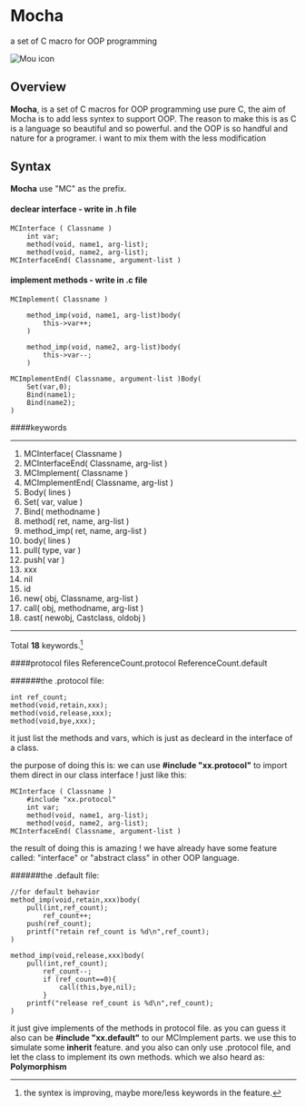 # Mocha 
a set of C macro for OOP programming

![Mou icon](https://secure.gravatar.com/avatar/63f7c4c0a269ebaf049724a024bf01b4?s=420&d=https://a248.e.akamai.net/assets.github.com%2Fimages%2Fgravatars%2Fgravatar-user-420.png)

## Overview

**Mocha**, is a set of C macros for OOP programming use pure C, the aim of Mocha is to add less syntex to support OOP. The reason to make this is as C is a language so beautiful and so powerful. and the OOP is so handful and nature for a programer. i want to mix them with the less modification

## Syntax
**Mocha** use "MC" as the prefix.
#### declear interface - write in .h file

	MCInterface	( Classname )
		int var;
		method(void, name1, arg-list);
		method(void, name2, arg-list);
	MCInterfaceEnd( Classname, argument-list )
	
	
#### implement methods - write in .c file

	MCImplement( Classname )
	
		method_imp(void, name1, arg-list)body(
			this->var++;
		)
		
		method_imp(void, name2, arg-list)body(
			this->var--;
		)
		
	MCImplementEnd( Classname, argument-list )Body(
		Set(var,0);
		Bind(name1);
		Bind(name2);
	)

####keywords

---
1. MCInterface( Classname )
2. MCInterfaceEnd( Classname, arg-list )
3. MCImplement( Classname )
4. MCImplementEnd( Classname, arg-list )
5. Body( lines )
6. Set( var, value )
7. Bind( methodname )
8. method( ret, name, arg-list )
9. method_imp( ret, name, arg-list )
10. body( lines )
11. pull( type, var )
12. push( var )
13. xxx
14. nil
15. id
16. new( obj, Classname, arg-list )
17. call( obj, methodname, arg-list )
18. cast( newobj, Castclass, oldobj )

---
Total **18** keywords.[^1]


####protocol files
	ReferenceCount.protocol
	ReferenceCount.default

######the .protocol file:

	int ref_count;
	method(void,retain,xxx);
	method(void,release,xxx);
	method(void,bye,xxx);

it just list the methods and vars, which is just as decleard in the interface of a class.

the purpose of doing this is: we can use **#include "xx.protocol"** to import them direct in our class interface ! just like this:

	MCInterface	( Classname )
		#include "xx.protocol"
		int var;
		method(void, name1, arg-list);
		method(void, name2, arg-list);
	MCInterfaceEnd( Classname, argument-list )
	
the result of doing this is amazing ! we have already have some feature called: "interface" or "abstract class"
in other OOP language.

######the .default file:

	//for default behavior
	method_imp(void,retain,xxx)body(
		pull(int,ref_count);
			ref_count++;
		push(ref_count);
		printf("retain ref_count is %d\n",ref_count);
	)

	method_imp(void,release,xxx)body(
		pull(int,ref_count);
			ref_count--;
			if (ref_count==0){
				call(this,bye,nil);
			}
		printf("release ref_count is %d\n",ref_count);
	)

it just give implements of the methods in protocol file. as you can guess it also can be **#include "xx.default"**
to our MCImplement parts. we use this to simulate some **inherit** feature. and you also can only use .protocol
file, and let the class to implement its own methods. which we also heard as: **Polymorphism**


[^1]: the syntex is improving, maybe more/less keywords in the feature.

